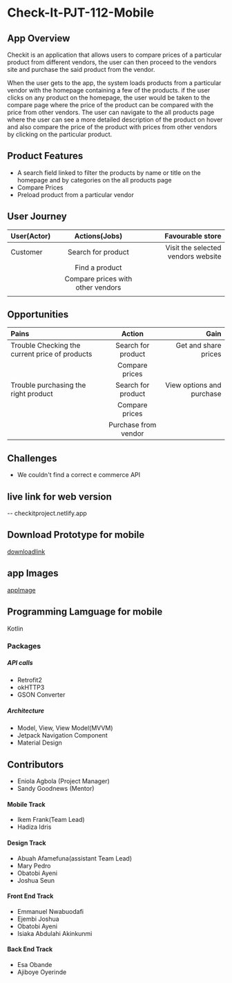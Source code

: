 # Check-It-PJT-112-Mobile

## App Overview

Checkit is an application that allows users to compare prices of a particular product from different vendors,
the user can then proceed to the vendors site and purchase the said product from the vendor.

When the user gets to the app, the system loads products from a particular vendor with the homepage containing a few of the products.
if the user clicks on any product on the homepage, the user would be taken to the compare page where the price of the product can be compared with the price from other vendors. The user can navigate to the all products page where the user can see a more detailed description of the product on hover and also compare the price of the product with prices from other vendors by clicking on the particular product.

## Product Features

- A search field linked to filter the products by name or title on the homepage and by categories on the all products page
- Compare Prices
- Preload product from a particular vendor

## User Journey

| User(Actor) |           Actions(Jobs)           |                   Favourable store |
| :---------- | :-------------------------------: | ---------------------------------: |
| Customer    |        Search for product         | Visit the selected vendors website |
|             |          Find a product           |                                    |
|             | Compare prices with other vendors |                                    |
|             |                                   |

## Opportunities

| Pains                                          |        Action        |                      Gain |
| :--------------------------------------------- | :------------------: | ------------------------: |
| Trouble Checking the current price of products |  Search for product  |      Get and share prices |
|                                                |    Compare prices    |                           |
| Trouble purchasing the right product           |  Search for product  | View options and purchase |
|                                                |    Compare prices    |                           |
|                                                | Purchase from vendor |                           |

## Challenges

- We couldn't find a correct e commerce API

## live link for web version

-- checkitproject.netlify.app

## Download Prototype for mobile

[downloadlink](downloadlink)

## app Images

[appImage](!appImage)

## Programming Lamguage for mobile

Kotlin

### Packages

##### API calls

- Retrofit2
- okHTTP3
- GSON Converter

##### Architecture

- Model, View, View Model(MVVM)
- Jetpack Navigation Component
- Material Design

## Contributors

- Eniola Agbola (Project Manager)
- Sandy Goodnews (Mentor)

#### Mobile Track

- Ikem Frank(Team Lead)
- Hadiza Idris

#### Design Track

- Abuah Afamefuna(assistant Team Lead)
- Mary Pedro
- Obatobi Ayeni
- Joshua Seun

#### Front End Track

- Emmanuel Nwabuodafi
- Ejembi Joshua
- Obatobi Ayeni
- Isiaka Abdulahi Akinkunmi

#### Back End Track

- Esa Obande
- Ajiboye Oyerinde
